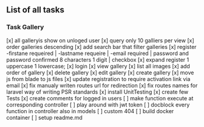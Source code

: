 ## List of all tasks
### Task Gallery
[x] all galleryis show on unloged user
[x] query only 10 galliers per view
[x] order galleries descending
[x] add search bar that filter galleries
[x] register -firstane requeired | -lastname requeire | -email required | password and password confirmed 8 characters 1 digit | checkbox 
[x] expand register 1 uppercase 1 lowercase;
[x] login
[x] view gallery
[x] list all images
[x] add order of gallery
[x] delete gallery
[x] edit gallery
[x] create gallery
[x] move js from blade to js files
[x] update registration to require activation link via email
[x] fix manualy writen routes url for redirection
[x] fix routes names for laravel way of writing PSR standards
[x] install UnitTesting
[x] create few Tests
[x] create comments for logged in users
[ ] make function execute at corresponding controller
[ ] play around with jwt token
[ ] docblock every function in controller also in models
[ ] custom 404
[ ] build docker container
[ ] setup readme.md

